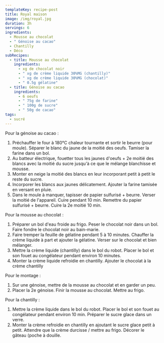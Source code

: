 ```yaml
---
templateKey: recipe-post
title: Royal maison
image: /img/royal.jpg
duration: 3h
servings: 6
ingredients:
  - Mousse au chocolat
  - " Génoise au cacao"
  - Chantilly
  - Déco
subRecipes:
  - title: Mousse au chocolat
    ingredients:
      - xg de chocolat noir
      - " xg de crème liquide 30%MG (chantilly)"
      - " xg de crème liquide 30%MG (chocolat)"
      - " 0.5g gélatine"
  - title: Génoise au cacao
    ingredients:
      - 6 oeufs
      - " 75g de farine"
      - " 100g de sucre"
      - " 50g de cacao"
tags:
  - sucré
---
```

P﻿our la génoise au cacao :

1. Préchauffer le four à 180°C chaleur tournante et sortir le beurre (pour moule). Séparer le blanc du jaune de la moitié des oeufs. Tamiser la farine dans un bol.
2. Au batteur électrique, fouetter tous les jaunes d'oeufs + 2e moitié des blancs avec la moitié du sucre jusqu'à ce que le mélange blanchisse et mousse.
3. Monter en neige la moitié des blancs en leur incorporant petit à petit le reste du sucre.
4. Incorporer les blancs aux jaunes délicatement. Ajouter la farine tamisée en versant en pluie.
5. Dans le moule à manquer, tapisser de papier sulfurisé + beurre. Verser la moitié de l'appareil. Cuire pendant 10 min. Remettre du papier sulfurisé + beurre. Cuire la 2e moitié 10 min.

P﻿our la mousse au chocolat :

1. Préparer un bol d'eau froide au frigo. P﻿eser le chocolat noir dans un bol. Faire fondre le chocolat noir au bain-marie. 
2. Faire tremper la feuille de gélatine pendant 5 à 10 minutes. Chauffer la crème liquide à part et ajouter la gélatine. Verser sur le chocolat et bien mélanger.
3. Mettre la crème liquide (chantilly) dans le bol du robot. Placer le bol et son fouet au congélateur pendant environ 10 minutes.
4. Monter la crème liquide refroidie en chantilly. Ajouter le chocolat à la crème chantilly

P﻿our le montage :

1. S﻿ur une génoise, mettre de la mousse au chocolat et en garder un peu. 
2. P﻿lacer la 2e génoise. Finir la mousse au chocolat. Mettre au frigo.

P﻿our la chantilly :

1. M﻿ettre la crème liquide dans le bol du robot. Placer le bol et son fouet au congélateur pendant environ 10 min. Préparer le sucre glace dans un verre.
2. M﻿onter la crème refroidie en chantilly en ajoutant le sucre glace petit à petit. Attendre que la crème durcisse / mettre au frigo. Décorer le gâteau (poche à douille.